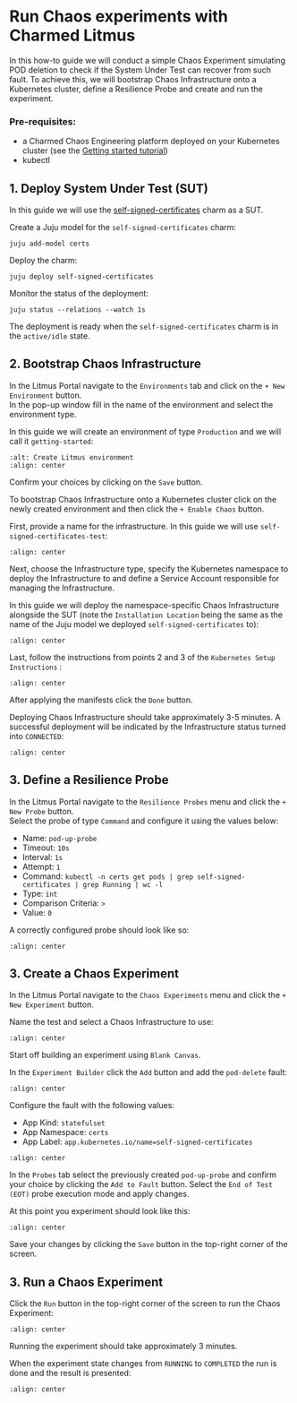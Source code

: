 # Run Chaos experiments with Charmed Litmus

In this how-to guide we will conduct a simple Chaos Experiment simulating POD deletion to check if the System Under Test
can recover from such fault. To achieve this, we will bootstrap Chaos Infrastructure onto a Kubernetes cluster, 
define a Resilience Probe and create and run the experiment.

### Pre-requisites:

- a Charmed Chaos Engineering platform deployed on your Kubernetes cluster (see the [Getting started tutorial])
- kubectl 

## 1. Deploy System Under Test (SUT)

In this guide we will use the [self-signed-certificates] charm as a SUT.

Create a Juju model for the `self-signed-certificates` charm:

```shell
juju add-model certs
```

Deploy the charm:

```shell
juju deploy self-signed-certificates
```

Monitor the status of the deployment:

```console
juju status --relations --watch 1s
```

The deployment is ready when the `self-signed-certificates` charm is in the `active/idle` state.

## 2. Bootstrap Chaos Infrastructure

In the Litmus Portal navigate to the `Environments` tab and click on the `+ New Environment` button.<br>
In the pop-up window fill in the name of the environment and select the environment type.

In this guide we will create an environment of type `Production` and we will call it `getting-started`:

```{image} ../images/litmus_create_env.png
:alt: Create Litmus environment
:align: center
```

Confirm your choices by clicking on the `Save` button.

To bootstrap Chaos Infrastructure onto a Kubernetes cluster click on the newly created environment and then click
the `+ Enable Chaos` button.

First, provide a name for the infrastructure. In this guide we will use `self-signed-certificates-test`:

```{image} ../images/bootstrap_infra_step_1.png
:align: center
```

Next, choose the Infrastructure type, specify the Kubernetes namespace to deploy the Infrastructure to and define
a Service Account responsible for managing the Infrastructure.

In this guide we will deploy the namespace-specific Chaos Infrastructure alongside the SUT (note the `Installation
Location` being the same as the name of the Juju model we deployed `self-signed-certificates` to):

```{image} ../images/bootstrap_infra_step_2.png
:align: center
```

Last, follow the instructions from points 2 and 3 of the `Kubernetes Setup Instructions` :

```{image} ../images/bootstrap_infra_step_3.png
:align: center
```

After applying the manifests click the `Done` button.

Deploying Chaos Infrastructure should take approximately 3-5 minutes. A successful deployment will be indicated
by the Infrastructure status turned into `CONNECTED`:

```{image} ../images/bootstrap_infra_success.png
:align: center
```

## 3. Define a Resilience Probe

In the Litmus Portal navigate to the `Resilience Probes` menu and click the `+ New Probe` button.<br>
Select the probe of type `Command` and configure it using the values below:

- Name:                `pod-up-probe`
- Timeout:             `10s`
- Interval:            `1s`
- Attempt:             `1`
- Command:             `kubectl -n certs get pods | grep self-signed-certificates | grep Running | wc -l`
- Type:                `int`
- Comparison Criteria: `>`
- Value:               `0`

A correctly configured probe should look like so:

```{image} ../images/litmus_probe_config.png
:align: center
```

## 3. Create a Chaos Experiment

In the Litmus Portal navigate to the `Chaos Experiments` menu and click the `+ New Experiment` button.

Name the test and select a Chaos Infrastructure to use:

```{image} ../images/experiment_step_1.png
:align: center
```

Start off building an experiment using `Blank Canvas`.

In the `Experiment Builder` click the `Add` button and add the `pod-delete` fault:

```{image} ../images/experiment_step_2.png
:align: center
```

Configure the fault with the following values:

- App Kind:      `statefulset`
- App Namespace: `certs`
- App Label:     `app.kubernetes.io/name=self-signed-certificates`

```{image} ../images/experiment_step_3.png
:align: center
```

In the `Probes` tab select the previously created `pod-up-probe` and confirm your choice by clicking the `Add to Fault` button.
Select the `End of Test (EOT)` probe execution mode and apply changes.

At this point you experiment should look like this:

```{image} ../images/experiment_step_4.png
:align: center
```

Save your changes by clicking the `Save` button in the top-right corner of the screen.

## 3. Run a Chaos Experiment

Click the `Run` button in the top-right corner of the screen to run the Chaos Experiment:

```{image} ../images/experiment_run.png
:align: center
```

Running the experiment should take approximately 3 minutes.

When the experiment state changes from `RUNNING` to `COMPLETED` the run is done and the result is presented:

```{image} ../images/experiment_success.png
:align: center
```

[Getting started tutorial]: ./../tutorial/getting_started.md
[self-signed-certificates]: https://charmhub.io/self-signed-certificates
